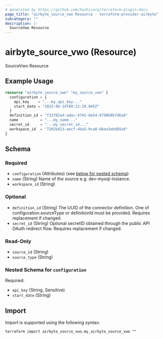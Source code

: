```yaml
---
# generated by https://github.com/hashicorp/terraform-plugin-docs
page_title: "airbyte_source_vwo Resource - terraform-provider-airbyte"
subcategory: ""
description: |-
  SourceVwo Resource
---
```


# airbyte_source_vwo (Resource)

SourceVwo Resource

## Example Usage

```terraform
resource "airbyte_source_vwo" "my_source_vwo" {
  configuration = {
    api_key    = "...my_api_key..."
    start_date = "2022-04-14T09:22:29.845Z"
  }
  definition_id = "f32702a4-adac-4742-8e54-8790b8bfd6a0"
  name          = "...my_name..."
  secret_id     = "...my_secret_id..."
  workspace_id  = "7202b423-aecf-4ba5-9ca0-66ea3ebd85e8"
}
```

<!-- schema generated by tfplugindocs -->
## Schema

### Required

- `configuration` (Attributes) (see [below for nested schema](#nestedatt--configuration))
- `name` (String) Name of the source e.g. dev-mysql-instance.
- `workspace_id` (String)

### Optional

- `definition_id` (String) The UUID of the connector definition. One of configuration.sourceType or definitionId must be provided. Requires replacement if changed.
- `secret_id` (String) Optional secretID obtained through the public API OAuth redirect flow. Requires replacement if changed.

### Read-Only

- `source_id` (String)
- `source_type` (String)

<a id="nestedatt--configuration"></a>
### Nested Schema for `configuration`

Required:

- `api_key` (String, Sensitive)
- `start_date` (String)

## Import

Import is supported using the following syntax:

```shell
terraform import airbyte_source_vwo.my_airbyte_source_vwo ""
```

